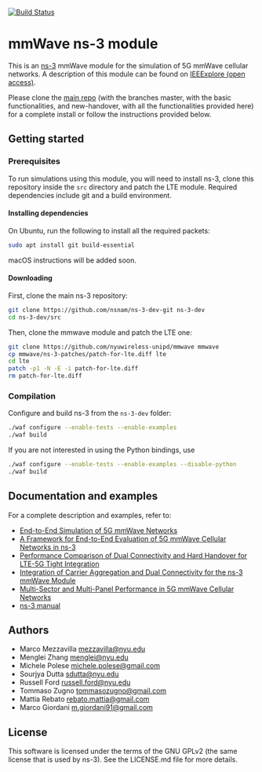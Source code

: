 [![Build Status](https://travis-ci.org/nyuwireless-unipd/mmwave.svg?branch=master)](https://travis-ci.org/nyuwireless-unipd/mmwave)

# mmWave ns-3 module #

This is an [ns-3](https://www.nsnam.org "ns-3 Website") mmWave module for the simulation
of 5G mmWave cellular networks. A description of this module can be found on [IEEExplore (open access)](https://ieeexplore.ieee.org/document/8344116/ "mmwave paper").

Please clone the [main repo](https://github.com/nyuwireless-unipd/ns3-mmwave/ "ns3-mmwave") (with the branches master, with the basic functionalities, and new-handover, with all the functionalities provided here) for a complete install or follow the instructions provided below.

## Getting started ##

### Prerequisites ###

To run simulations using this module, you will need to install ns-3, clone
this repository inside the `src` directory and patch the LTE module. 
Required dependencies include git and a build environment.

#### Installing dependencies ####

On Ubuntu, run the following to install all the required packets:

```bash
sudo apt install git build-essential
```

macOS instructions will be added soon.

<!-- On macOS, you can install the command line tools with:

```bash
xcode-select --install
```

while Mercurial and git can be installed via [Homebrew](https://brew.sh/ "Homebrew
homepage"):

```bash
brew install mercurial git
``` -->

#### Downloading #####

First, clone the main ns-3 repository:

```bash
git clone https://github.com/nsnam/ns-3-dev-git ns-3-dev
cd ns-3-dev/src
```

Then, clone the mmwave module and patch the LTE one:
```bash
git clone https://github.com/nyuwireless-unipd/mmwave mmwave
cp mmwave/ns-3-patches/patch-for-lte.diff lte
cd lte
patch -p1 -N -E -i patch-for-lte.diff
rm patch-for-lte.diff

```

### Compilation ###

Configure and build ns-3 from the `ns-3-dev` folder:

```bash
./waf configure --enable-tests --enable-examples
./waf build
```

If you are not interested in using the Python bindings, use
```bash
./waf configure --enable-tests --enable-examples --disable-python
./waf build
```

## Documentation and examples ##

For a complete description and examples, refer to:

- [End-to-End Simulation of 5G mmWave Networks](https://ieeexplore.ieee.org/document/8344116/ "comst paper")
- [A Framework for End-to-End Evaluation of 5G mmWave Cellular Networks in ns-3](https://arxiv.org/abs/1602.06932 "wns3 paper")
- [Performance Comparison of Dual Connectivity and Hard Handover for LTE-5G Tight Integration](https://arxiv.org/abs/1607.05425 "simutools paper")
- [Integration of Carrier Aggregation and Dual Connectivity for the ns-3 mmWave Module](https://arxiv.org/abs/1802.06706 "wns3 2018")
- [Multi-Sector and Multi-Panel Performance in 5G mmWave Cellular Networks](https://arxiv.org/abs/1808.04905 "globecom2018")
- [ns-3 manual](https://www.nsnam.org/docs/manual/html "ns-3 Manual")

## Authors ##

 - Marco Mezzavilla <mezzavilla@nyu.edu>
 - Menglei Zhang <menglei@nyu.edu>
 - Michele Polese <michele.polese@gmail.com>
 - Sourjya Dutta <sdutta@nyu.edu>
 - Russell Ford <russell.ford@nyu.edu>
 - Tommaso Zugno <tommasozugno@gmail.com>
 - Mattia Rebato <rebato.mattia@gmail.com>
 - Marco Giordani <m.giordani91@gmail.com>

## License ##

This software is licensed under the terms of the GNU GPLv2 (the same license
that is used by ns-3). See the LICENSE.md file for more details.
